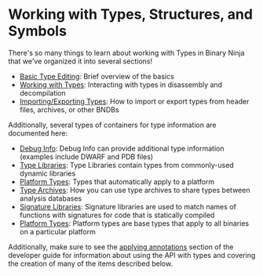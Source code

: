 # Working with Types, Structures, and Symbols

There's so many things to learn about working with Types in Binary Ninja that we've organized it into several sections!

- [Basic Type Editing](basictypes.md): Brief overview of the basics
- [Working with Types](type.md): Interacting with types in disassembly and decompilation
- [Importing/Exporting Types](typeimportexport.md): How to import or export types from header files, archives, or other BNDBs

Additionally, several types of containers for type information are documented here:

- [Debug Info](debuginfo.md): Debug Info can provide additional type information (examples include DWARF and PDB files)
- [Type Libraries](typelibraries.md): Type Libraries contain types from commonly-used dynamic libraries 
- [Platform Types](platformtypes.md): Types that automatically apply to a platform
- [Type Archives](typearchives.md): How you can use type archives to share types between analysis databases
- [Signature Libraries](../../dev/annotation.md#signature-library): Signature libraries are used to match names of functions with signatures for code that is statically compiled
- [Platform Types](platformtypes.md): Platform types are base types that apply to all binaries on a particular platform

Additionally, make sure to see the [applying annotations](../../dev/annotation.md) section of the developer guide for information about using the API with types and covering the creation of many of the items described below.